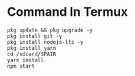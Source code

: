 # Command In Termux        
```
pkg update && pkg upgrade -y      
pkg install git -y       
pkg install nodejs-lts -y    
pkg install yarn     
cd /sdcard/SPAIR      
yarn install          
npm start
